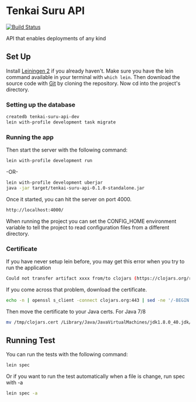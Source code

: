 # Tenkai Suru API

[![Build Status](https://travis-ci.org/tenkai-suru/tenkai-suru-api.svg)](https://travis-ci.org/tenkai-suru/tenkai-suru-api)

API that enables deployments of any kind

## Set Up

Install [Leiningen 2](https://github.com/technomancy/leiningen) if you already haven't. Make sure you have the lein command available in your terminal with `which lein`. Then download the source code with [Git](http://git-scm.com/downloads) by cloning the repository. Now cd into the project's directory.

### Setting up the database

```bash
createdb tenkai-suru-api-dev
lein with-profile development task migrate
```

### Running the app

Then start the server with the following command:

```bash
lein with-profile development run
```

-OR-

```bash
lein with-profile development uberjar
java -jar target/tenkai-suru-api-0.1.0-standalone.jar
```

Once it started, you can hit the server on port 4000. 

```bash
http://localhost:4000/
```

When running the project you can set the CONFIG_HOME environment variable to tell the project to read configuration files from a different directory.

### Certificate
If you have never setup lein before, you may get this error when you try to run the application

```bash
Could not transfer artifact xxxx from/to clojars (https://clojars.org/repo/): peer not authenticated
```

If you come across that problem, download the certificate. 

```bash 
echo -n | openssl s_client -connect clojars.org:443 | sed -ne '/-BEGIN CERTIFICATE-/,/-END CERTIFICATE-/p' > /tmp/clojars.cert
```

Then move the certificate to your Java certs. For Java 7/8

```bash
mv /tmp/clojars.cert /Library/Java/JavaVirtualMachines/jdk1.8.0_40.jdk/Contents/Home/jre/lib/security/
```

## Running Test
You can run the tests with the following command:

```bash
lein spec
```
Or if you want to run the test automatically when a file is change, run spec with -a
```bash
lein spec -a
```
